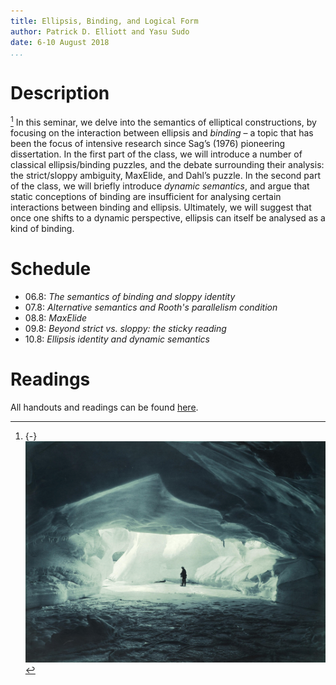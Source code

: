 ```yaml
---
title: Ellipsis, Binding, and Logical Form
author: Patrick D. Elliott and Yasu Sudo
date: 6-10 August 2018
...
```


# Description

[^mn]: {-} ![](/images/arctic2.jpg)


[^mn] In this seminar, we delve into the semantics of elliptical constructions, by focusing on the interaction between ellipsis and *binding* – a topic that has been the focus of intensive research since Sag’s (1976) pioneering dissertation. In the first part of the class, we will introduce a number of classical ellipsis/binding puzzles, and the debate surrounding their analysis: the strict/sloppy ambiguity, MaxElide, and Dahl’s puzzle. In the second part of the class, we will briefly introduce *dynamic semantics*, and argue that static conceptions of binding are insufficient for analysing certain interactions between binding and ellipsis. Ultimately, we will suggest that once one shifts to a dynamic perspective, ellipsis can itself be analysed as a kind of binding.

# Schedule

 - 06.8: *The semantics of binding and sloppy identity*
 - 07.8: *Alternative semantics and Rooth's parallelism condition* 
 - 08.8: *MaxElide*
 - 09.8: *Beyond strict vs. sloppy: the sticky reading*
 - 10.8: *Ellipsis identity and dynamic semantics*
   
# Readings

All handouts and readings can be found [here](https://keybase.pub/patrl/egg2018/ellipsisBinding/).
